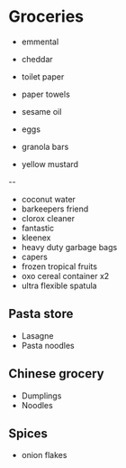 # Groceries

- emmental
- cheddar
- toilet paper
- paper towels
- sesame oil
- eggs

- granola bars
- yellow mustard

--

- coconut water
- barkeepers friend
- clorox cleaner
- fantastic
- kleenex
- heavy duty garbage bags
- capers
- frozen tropical fruits
- oxo cereal container x2
- ultra flexible spatula

## Pasta store

- Lasagne
- Pasta noodles

## Chinese grocery

- Dumplings
- Noodles

## Spices

- onion flakes
